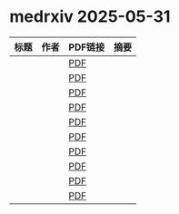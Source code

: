 # medrxiv 2025-05-31

| 标题 | 作者 | PDF链接 |  摘要 |
|------|------|--------|------|
|  |  | [PDF](https://doi.org/10.1101/2024.12.07.24318640) |  |
|  |  | [PDF](https://doi.org/10.1101/2024.10.11.24315215) |  |
|  |  | [PDF](https://doi.org/10.1101/2024.10.16.24315640) |  |
|  |  | [PDF](https://doi.org/10.1101/2025.05.16.25327750) |  |
|  |  | [PDF](https://doi.org/10.1101/2025.03.09.25323603) |  |
|  |  | [PDF](https://doi.org/10.1101/2025.05.27.25328450) |  |
|  |  | [PDF](https://doi.org/10.1101/2025.05.28.25327793) |  |
|  |  | [PDF](https://doi.org/10.1101/2024.08.29.24312787) |  |
|  |  | [PDF](https://doi.org/10.1101/2025.05.28.25328307) |  |
|  |  | [PDF](https://doi.org/10.1101/2025.05.12.25327466) |  |
